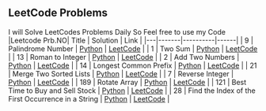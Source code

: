 ## LeetCode Problems
I will Solve LeetCodes Problems Daily So Feel free to use my Code
|Leetcode Prb.NO| Title | Solution | Link |
|---|-------|----------|------|
| 9 | Palindrome Number | [Python](PalindromeNumber.py) | [LeetCode](https://leetcode.com/problems/palindrome-number/) |
| 1   | Two Sum      | [Python](TwoSum.py) | [LeetCode](https://leetcode.com/problems/two-sum/) |
| 13              | Roman to Integer | [Python](roman_to_integer.py) | [LeetCode](https://leetcode.com/problems/roman-to-integer/) |
| 2               | Add Two Numbers   | [Python](AddTwoNumbers.py) | [LeetCode](https://leetcode.com/problems/add-two-numbers/) |
| 14              | Longest Common Prefix | [Python](LongestcommonPrefix.py) | [LeetCode](https://leetcode.com/problems/longest-common-prefix/) |
| 21              | Merge Two Sorted Lists | [Python](MergeTwoSoertedLists.py) | [LeetCode](https://leetcode.com/problems/merge-two-sorted-lists/) |
| 7               | Reverse Integer         | [Python](reverse_integer.py) | [LeetCode](https://leetcode.com/problems/reverse-integer/) |
| 189             | Rotate Array            | [Python](rotateArray.py)    | [LeetCode](https://leetcode.com/problems/rotate-array/)     |
| 121             | Best Time to Buy and Sell Stock | [Python](max_profit.py)     | [LeetCode](https://leetcode.com/problems/best-time-to-buy-and-sell-stock/) |
| 28              | Find the Index of the First Occurrence in a String | [Python](str_index.py)        | [LeetCode](https://leetcode.com/problems/find-the-index-of-the-first-occurrence-in-a-string/) |
